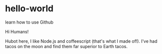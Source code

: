 # hello-world
learn how to use Github

Hi Humans!

Hubot here, I like Node.js and coffeescript (that's what I made of!).
I've had tacos on the moon and find them far superior to Earth tacos.
